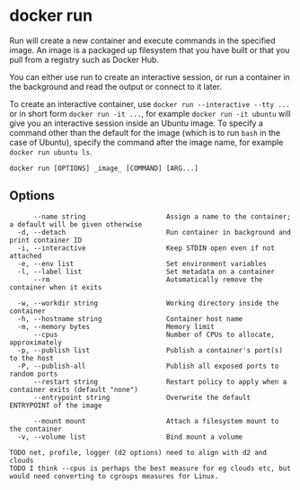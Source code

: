 # docker run

Run will create a new container and execute commands in the specified image. An image is a packaged up filesystem that you have built
or that you pull from a registry such as Docker Hub.

You can either use run to create an interactive session, or run a container in the background and read the output or connect to it
later.

To create an interactive container, use `docker run --interactive --tty ...` or in short form `docker run -it ...`, for example
`docker run -it ubuntu` will give you an interactive session inside an Ubuntu image. To specify a command other than the default
for the image (which is to run `bash` in the case of Ubuntu), specify the command after the image name, for example
`docker run ubuntu ls`.

```
docker run [OPTIONS] _image_ [COMMAND] [ARG...]
```

## Options

```
      --name string                    Assign a name to the container; a default will be given otherwise
  -d, --detach                         Run container in background and print container ID
  -i, --interactive                    Keep STDIN open even if not attached
  -e, --env list                       Set environment variables
  -l, --label list                     Set metadata on a container
      --rm                             Automatically remove the container when it exits

  -w, --workdir string                 Working directory inside the container
  -h, --hostname string                Container host name
  -m, --memory bytes                   Memory limit
      --cpus                           Number of CPUs to allocate, approximately
  -p, --publish list                   Publish a container's port(s) to the host
  -P, --publish-all                    Publish all exposed ports to random ports
      --restart string                 Restart policy to apply when a container exits (default "none")
      --entrypoint string              Overwrite the default ENTRYPOINT of the image

      --mount mount                    Attach a filesystem mount to the container
  -v, --volume list                    Bind mount a volume

TODO net, profile, logger (d2 options) need to align with d2 and clouds
TODO I think --cpus is perhaps the best measure for eg clouds etc, but would need converting to cgroups measures for Linux.
```
